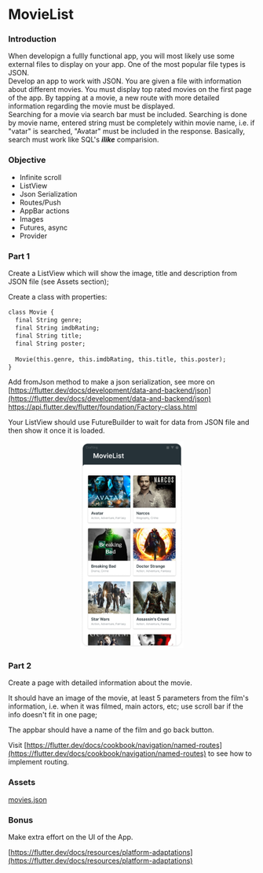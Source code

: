 # MovieList

### Introduction

When developign a fullly functional app, you will most likely use some external files to display on your app. One of the most popular file types is JSON.  
Develop an app to work with JSON. You are given a file with information about different movies.
You must display top rated movies on the first page of the app. By tapping at a movie, a new route with more detailed information regarding the movie must be displayed.  
Searching for a movie via search bar must be included. Searching is done by movie name, entered string must be completely within movie name, i.e. if "vatar" is searched, "Avatar" must be included in the response. Basically, search must work like SQL's ***ilike*** comparision.

### Objective

- Infinite scroll
- ListView
- Json Serialization
- Routes/Push
- AppBar actions
- Images
- Futures, async
- Provider

### Part 1

Create a ListView which will show the image, title and description from JSON file (see Assets section);

Create a class with properties:

```
class Movie {
  final String genre;
  final String imdbRating;
  final String title;
  final String poster;

  Movie(this.genre, this.imdbRating, this.title, this.poster);
}
```

Add fromJson method to make a json serialization, see more on [https://flutter.dev/docs/development/data-and-backend/json](https://flutter.dev/docs/development/data-and-backend/json)
https://api.flutter.dev/flutter/foundation/Factory-class.html

Your ListView should use FutureBuilder to wait for data from JSON file and then show it once it is loaded.

<center>
<img src="https://github.com/alem-01/alem_public/blob/master/resources/movieList.01.png?raw=true" style = "width: 210px !important; height: 420px !important;"/>
</center>

### Part 2

Create a page with detailed information about the movie.

It should have an image of the movie, at least 5 parameters from the film's information, i.e. when it was filmed, main actors, etc; use scroll bar if the info doesn't fit in one page;

The appbar should have a name of the film and go back button.

Visit  [https://flutter.dev/docs/cookbook/navigation/named-routes](https://flutter.dev/docs/cookbook/navigation/named-routes) to see how to implement routing.

### **Assets**
  [movies.json](https://github.com/01-edu/Branch-Mobile/tree/master/subjects/flutter_piscine/week01/day04/movieList/movies.son)


### **Bonus**
  Make extra effort on the UI of the App.

[https://flutter.dev/docs/resources/platform-adaptations](https://flutter.dev/docs/resources/platform-adaptations)
